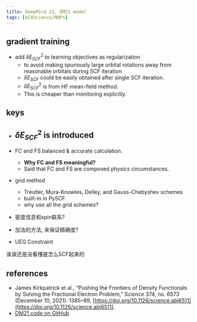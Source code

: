 ```yaml
---
title: DeepMind 21, DM21 model
tags: [AI4Science/NNPs]
---
```




## gradient training

- add $\delta E_{SCF}^2$ to learning objectives as regularization
	- to avoid making spuriously large orbital rotations away from reasonable orbitals during SCF iteration
	- $\delta E_{SCF}$ could be easily obtained after single SCF iteration.
	- $\delta E_{SCF}^2$ is from HF mean-field method.
	- This is cheaper than monitoring explicitly.



## keys
- $\delta E_{SCF}^2$ is introduced
	- 

- FC and FS balanced & accurate calculation.
	- **Why FC and FS meaningful?**
	- Said that FC and FS are composed physics circumstances.
- grid method
	- Treutler, Mura-Knowles, Delley, and Gauss-Chebyshev schemes
	- built-in in PySCF.
	- why use all the grid schemes?
- 密度信息和spin联系?
- 加法的方法, 来保证精确度?
- UEG Constraint



诶诶还是没看懂是怎么SCF起来的











## references
- James Kirkpatrick et al., “Pushing the Frontiers of Density Functionals by Solving the Fractional Electron Problem,” _Science_ 374, no. 6573 (December 10, 2021): 1385–89, [https://doi.org/10.1126/science.abj6511](https://doi.org/10.1126/science.abj6511).
- [DM21 code on GitHub](https://github.com/deepmind/deepmind-research/tree/master/density_functional_approximation_dm21)